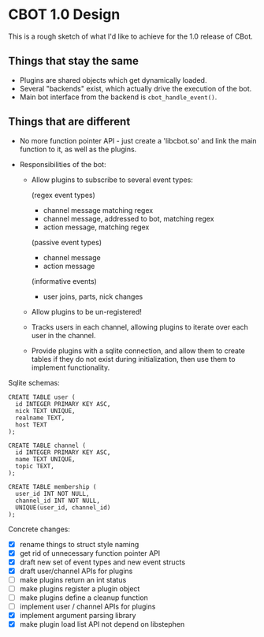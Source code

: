 CBOT 1.0 Design
===============

This is a rough sketch of what I'd like to achieve for the 1.0 release of CBot.

Things that stay the same
-------------------------

* Plugins are shared objects which get dynamically loaded.
* Several "backends" exist, which actually drive the execution of the bot.
* Main bot interface from the backend is `cbot_handle_event()`.

Things that are different
-------------------------

* No more function pointer API - just create a 'libcbot.so' and link the main
  function to it, as well as the plugins.

* Responsibilities of the bot:

  - Allow plugins to subscribe to several event types:

    (regex event types)

    * channel message matching regex
    * channel message, addressed to bot, matching regex
    * action message, matching regex

    (passive event types)

    * channel message
    * action message

    (informative events)

    * user joins, parts, nick changes

  - Allow plugins to be un-registered!

  - Tracks users in each channel, allowing plugins to iterate over each user in
    the channel.

  - Provide plugins with a sqlite connection, and allow them to create tables if
    they do not exist during initialization, then use them to implement
    functionality.

Sqlite schemas:

    CREATE TABLE user (
      id INTEGER PRIMARY KEY ASC,
      nick TEXT UNIQUE,
      realname TEXT,
      host TEXT
    );

    CREATE TABLE channel (
      id INTEGER PRIMARY KEY ASC,
      name TEXT UNIQUE,
      topic TEXT,
    );

    CREATE TABLE membership (
      user_id INT NOT NULL,
      channel_id INT NOT NULL,
      UNIQUE(user_id, channel_id)
    );

Concrete changes:

- [x] rename things to struct style naming
- [x] get rid of unnecessary function pointer API
- [x] draft new set of event types and new event structs
- [x] draft user/channel APIs for plugins
- [ ] make plugins return an int status
- [ ] make plugins register a plugin object
- [ ] make plugins define a cleanup function
- [ ] implement user / channel APIs for plugins
- [x] implement argument parsing library
- [x] make plugin load list API not depend on libstephen
